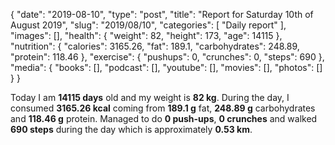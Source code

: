 {
    "date": "2019-08-10",
    "type": "post",
    "title": "Report for Saturday 10th of August 2019",
    "slug": "2019\/08\/10",
    "categories": [
        "Daily report"
    ],
    "images": [],
    "health": {
        "weight": 82,
        "height": 173,
        "age": 14115
    },
    "nutrition": {
        "calories": 3165.26,
        "fat": 189.1,
        "carbohydrates": 248.89,
        "protein": 118.46
    },
    "exercise": {
        "pushups": 0,
        "crunches": 0,
        "steps": 690
    },
    "media": {
        "books": [],
        "podcast": [],
        "youtube": [],
        "movies": [],
        "photos": []
    }
}

Today I am <strong>14115 days</strong> old and my weight is <strong>82 kg</strong>. During the day, I consumed <strong>3165.26 kcal</strong> coming from <strong>189.1 g</strong> fat, <strong>248.89 g</strong> carbohydrates and <strong>118.46 g</strong> protein. Managed to do <strong>0 push-ups</strong>, <strong>0 crunches</strong> and walked <strong>690 steps</strong> during the day which is approximately <strong>0.53 km</strong>.